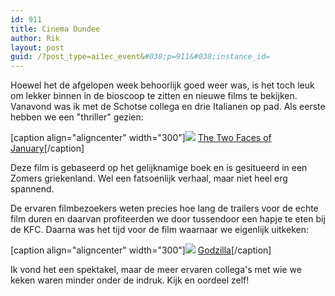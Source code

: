 ```yaml
---
id: 911
title: Cinema Dundee
author: Rik
layout: post
guid: /?post_type=ai1ec_event&#038;p=911&#038;instance_id=
---
```

Hoewel het de afgelopen week behoorlijk goed weer was, is het toch leuk om lekker binnen in de bioscoop te zitten en nieuwe films te bekijken. Vanavond was ik met de Schotse collega en drie Italianen op pad. Als eerste hebben we een "thriller" gezien:

[caption align="aligncenter" width="300"]<img src="wp-content/uploads/2014/05/The-Two-Faces-of-January.jpg" /> <a href="http://www.imdb.com/title/tt1976000/">The Two Faces of January</a>[/caption]

Deze film is gebaseerd op het gelijknamige boek en is gesitueerd in een Zomers griekenland. Wel een fatsoenlijk verhaal, maar niet heel erg spannend.

De ervaren filmbezoekers weten precies hoe lang de trailers voor de echte film duren en daarvan profiteerden we door tussendoor een hapje te eten bij de KFC. Daarna was het tijd voor de film waarnaar we eigenlijk uitkeken:

[caption align="aligncenter" width="300"]<img src="wp-content/uploads/2014/05/Godzilla.jpg" /> <a href="http://www.imdb.com/title/tt0831387/">Godzilla</a>[/caption]

Ik vond het een spektakel, maar de meer ervaren collega's met wie we keken waren minder onder de indruk. Kijk en oordeel zelf!